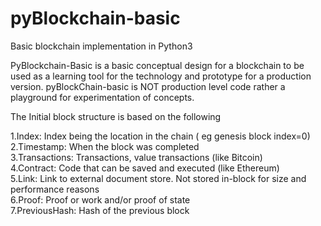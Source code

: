 # pyBlockchain-basic
Basic blockchain implementation in Python3

PyBlockchain-Basic is a basic conceptual design for a blockchain to be used as a learning tool for the
technology and prototype for a production version. pyBlockChain-basic is NOT production level code rather a
playground for experimentation of concepts.

The Initial block structure is based on the following

1.Index: Index being the location in the chain ( eg genesis block index=0)<br>
2.Timestamp: When the block was completed<br>
3.Transactions: Transactions, value transactions (like Bitcoin)<br>
4.Contract: Code that can be saved and executed (like Ethereum)<br>
5.Link: Link to external document store. Not stored in-block for size and performance reasons<br>
6.Proof: Proof or work and/or proof of state<br>
7.PreviousHash: Hash of the previous block<br>



